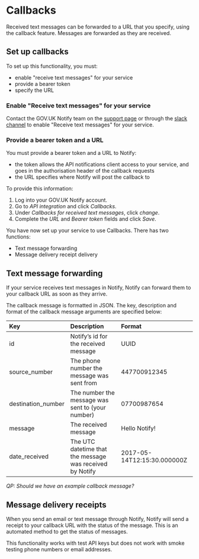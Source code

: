 # Callbacks

Received text messages can be forwarded to a URL that you specify, using the callback feature. Messages are forwarded as they are received.

## Set up callbacks

To set up this functionality, you must:

- enable "receive text messages" for your service
- provide a bearer token
- specify the URL

### Enable "Receive text messages" for your service

Contact the GOV.UK Notify team on the [support page](https://www.notifications.service.gov.uk/support) or through the [slack channel](https://govuk.slack.com/messages/C0AC2LX7E) to enable "Receive text messages" for your service.

### Provide a bearer token and a URL

You must provide a bearer token and a URL to Notify:

- the token allows the API notifications client access to your service, and goes in the authorisation header of the callback requests
- the URL specifies where Notify will post the callback to

To provide this information:

1. Log into your GOV.UK Notify account.
1. Go to _API integration_ and click _Callbacks_.
1. Under _Callbacks for received text messages_, click _change_.
1. Complete the _URL_ and _Bearer token_ fields and click _Save_.

You have now set up your service to use Callbacks. There has two functions:

- Text message forwarding
- Message delivery receipt delivery

## Text message forwarding

If your service receives text messages in Notify, Notify can forward them to your callback URL as soon as they arrive.

The callback message is formatted in JSON. The key, description and format of the callback message arguments are specified below:

|Key|Description|Format|
|:---|:---|:---|
|id|Notify’s id for the received message|UUID|
|source_number|The phone number the message was sent from|447700912345|
|destination_number|The number the message was sent to (your number)|07700987654|
|message|The received message|Hello Notify!|
|date_received|The UTC datetime that the message was received by Notify|2017-05-14T12:15:30.000000Z|

_QP: Should we have an example callback message?_

## Message delivery receipts

When you send an email or text message through Notify, Notify will send a receipt to your callback URL with the status of the message. This is an automated method to get the status of messages.  

This functionality works with test API keys but does not work with smoke testing phone numbers or email addresses.
